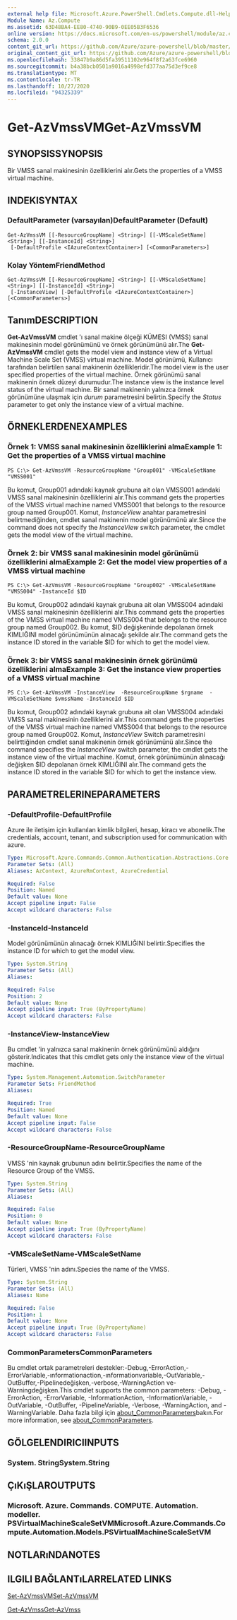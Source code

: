 ```yaml
---
external help file: Microsoft.Azure.PowerShell.Cmdlets.Compute.dll-Help.xml
Module Name: Az.Compute
ms.assetid: 63D48BA4-EE80-4740-90B9-0EE05B3F6536
online version: https://docs.microsoft.com/en-us/powershell/module/az.compute/get-azvmssvm
schema: 2.0.0
content_git_url: https://github.com/Azure/azure-powershell/blob/master/src/Compute/Compute/help/Get-AzVmssVM.md
original_content_git_url: https://github.com/Azure/azure-powershell/blob/master/src/Compute/Compute/help/Get-AzVmssVM.md
ms.openlocfilehash: 33847b9a86d5fa39511102e964f8f2a63fce6960
ms.sourcegitcommit: b4a38bcb0501a9016a4998efd377aa75d3ef9ce8
ms.translationtype: MT
ms.contentlocale: tr-TR
ms.lasthandoff: 10/27/2020
ms.locfileid: "94325339"
---
```

# <span data-ttu-id="dba9a-101">Get-AzVmssVM</span><span class="sxs-lookup"><span data-stu-id="dba9a-101">Get-AzVmssVM</span></span>

## <span data-ttu-id="dba9a-102">SYNOPSIS</span><span class="sxs-lookup"><span data-stu-id="dba9a-102">SYNOPSIS</span></span>
<span data-ttu-id="dba9a-103">Bir VMSS sanal makinesinin özelliklerini alır.</span><span class="sxs-lookup"><span data-stu-id="dba9a-103">Gets the properties of a VMSS virtual machine.</span></span>

## <span data-ttu-id="dba9a-104">INDEKI</span><span class="sxs-lookup"><span data-stu-id="dba9a-104">SYNTAX</span></span>

### <span data-ttu-id="dba9a-105">DefaultParameter (varsayılan)</span><span class="sxs-lookup"><span data-stu-id="dba9a-105">DefaultParameter (Default)</span></span>
```
Get-AzVmssVM [[-ResourceGroupName] <String>] [[-VMScaleSetName] <String>] [[-InstanceId] <String>]
 [-DefaultProfile <IAzureContextContainer>] [<CommonParameters>]
```

### <span data-ttu-id="dba9a-106">Kolay Yöntem</span><span class="sxs-lookup"><span data-stu-id="dba9a-106">FriendMethod</span></span>
```
Get-AzVmssVM [[-ResourceGroupName] <String>] [[-VMScaleSetName] <String>] [[-InstanceId] <String>]
 [-InstanceView] [-DefaultProfile <IAzureContextContainer>] [<CommonParameters>]
```

## <span data-ttu-id="dba9a-107">Tanım</span><span class="sxs-lookup"><span data-stu-id="dba9a-107">DESCRIPTION</span></span>
<span data-ttu-id="dba9a-108">**Get-AzVmssVM** cmdlet 'ı sanal makine ölçeği KÜMESI (VMSS) sanal makinesinin model görünümünü ve örnek görünümünü alır.</span><span class="sxs-lookup"><span data-stu-id="dba9a-108">The **Get-AzVmssVM** cmdlet gets the model view and instance view of a Virtual Machine Scale Set (VMSS) virtual machine.</span></span>
<span data-ttu-id="dba9a-109">Model görünümü, Kullanıcı tarafından belirtilen sanal makinenin özellikleridir.</span><span class="sxs-lookup"><span data-stu-id="dba9a-109">The model view is the user specified properties of the virtual machine.</span></span>
<span data-ttu-id="dba9a-110">Örnek görünümü sanal makinenin örnek düzeyi durumudur.</span><span class="sxs-lookup"><span data-stu-id="dba9a-110">The instance view is the instance level status of the virtual machine.</span></span>
<span data-ttu-id="dba9a-111">Bir sanal makinenin yalnızca örnek görünümüne ulaşmak için *durum* parametresini belirtin.</span><span class="sxs-lookup"><span data-stu-id="dba9a-111">Specify the *Status* parameter to get only the instance view of a virtual machine.</span></span>

## <span data-ttu-id="dba9a-112">ÖRNEKLERDEN</span><span class="sxs-lookup"><span data-stu-id="dba9a-112">EXAMPLES</span></span>

### <span data-ttu-id="dba9a-113">Örnek 1: VMSS sanal makinesinin özelliklerini alma</span><span class="sxs-lookup"><span data-stu-id="dba9a-113">Example 1: Get the properties of a VMSS virtual machine</span></span>
```
PS C:\> Get-AzVmssVM -ResourceGroupName "Group001" -VMScaleSetName "VMSS001"
```

<span data-ttu-id="dba9a-114">Bu komut, Group001 adındaki kaynak grubuna ait olan VMSS001 adındaki VMSS sanal makinesinin özelliklerini alır.</span><span class="sxs-lookup"><span data-stu-id="dba9a-114">This command gets the properties of the VMSS virtual machine named VMSS001 that belongs to the resource group named Group001.</span></span>
<span data-ttu-id="dba9a-115">Komut, *InstanceView* anahtar parametresini belirtmediğinden, cmdlet sanal makinenin model görünümünü alır.</span><span class="sxs-lookup"><span data-stu-id="dba9a-115">Since the command does not specify the *InstanceView* switch parameter, the cmdlet gets the model view of the virtual machine.</span></span>

### <span data-ttu-id="dba9a-116">Örnek 2: bir VMSS sanal makinesinin model görünümü özelliklerini alma</span><span class="sxs-lookup"><span data-stu-id="dba9a-116">Example 2: Get the model view properties of a VMSS virtual machine</span></span>
```
PS C:\> Get-AzVmssVM -ResourceGroupName "Group002" -VMScaleSetName "VMSS004" -InstanceId $ID
```

<span data-ttu-id="dba9a-117">Bu komut, Group002 adındaki kaynak grubuna ait olan VMSS004 adındaki VMSS sanal makinesinin özelliklerini alır.</span><span class="sxs-lookup"><span data-stu-id="dba9a-117">This command gets the properties of the VMSS virtual machine named VMSS004 that belongs to the resource group named Group002.</span></span>
<span data-ttu-id="dba9a-118">Bu komut, $ID değişkeninde depolanan örnek KIMLIĞINI model görünümünün alınacağı şekilde alır.</span><span class="sxs-lookup"><span data-stu-id="dba9a-118">The command gets the instance ID stored in the variable $ID for which to get the model view.</span></span>

### <span data-ttu-id="dba9a-119">Örnek 3: bir VMSS sanal makinesinin örnek görünümü özelliklerini alma</span><span class="sxs-lookup"><span data-stu-id="dba9a-119">Example 3: Get the instance view properties of a VMSS virtual machine</span></span>
```
PS C:\> Get-AzVmssVM -InstanceView  -ResourceGroupName $rgname  -VMScaleSetName $vmssName -InstanceId $ID
```

<span data-ttu-id="dba9a-120">Bu komut, Group002 adındaki kaynak grubuna ait olan VMSS004 adındaki VMSS sanal makinesinin özelliklerini alır.</span><span class="sxs-lookup"><span data-stu-id="dba9a-120">This command gets the properties of the VMSS virtual machine named VMSS004 that belongs to the resource group named Group002.</span></span>
<span data-ttu-id="dba9a-121">Komut, *InstanceView* Switch parametresini belirttiğinden cmdlet sanal makinenin örnek görünümünü alır.</span><span class="sxs-lookup"><span data-stu-id="dba9a-121">Since the command specifies the *InstanceView* switch parameter, the cmdlet gets the instance view of the virtual machine.</span></span>
<span data-ttu-id="dba9a-122">Komut, örnek görünümünün alınacağı değişken $ID depolanan örnek KIMLIĞINI alır.</span><span class="sxs-lookup"><span data-stu-id="dba9a-122">The command gets the instance ID stored in the variable $ID for which to get the instance view.</span></span>

## <span data-ttu-id="dba9a-123">PARAMETRELERINE</span><span class="sxs-lookup"><span data-stu-id="dba9a-123">PARAMETERS</span></span>

### <span data-ttu-id="dba9a-124">-DefaultProfile</span><span class="sxs-lookup"><span data-stu-id="dba9a-124">-DefaultProfile</span></span>
<span data-ttu-id="dba9a-125">Azure ile iletişim için kullanılan kimlik bilgileri, hesap, kiracı ve abonelik.</span><span class="sxs-lookup"><span data-stu-id="dba9a-125">The credentials, account, tenant, and subscription used for communication with azure.</span></span>

```yaml
Type: Microsoft.Azure.Commands.Common.Authentication.Abstractions.Core.IAzureContextContainer
Parameter Sets: (All)
Aliases: AzContext, AzureRmContext, AzureCredential

Required: False
Position: Named
Default value: None
Accept pipeline input: False
Accept wildcard characters: False
```

### <span data-ttu-id="dba9a-126">-InstanceId</span><span class="sxs-lookup"><span data-stu-id="dba9a-126">-InstanceId</span></span>
<span data-ttu-id="dba9a-127">Model görünümünün alınacağı örnek KIMLIĞINI belirtir.</span><span class="sxs-lookup"><span data-stu-id="dba9a-127">Specifies the instance ID for which to get the model view.</span></span>

```yaml
Type: System.String
Parameter Sets: (All)
Aliases:

Required: False
Position: 2
Default value: None
Accept pipeline input: True (ByPropertyName)
Accept wildcard characters: False
```

### <span data-ttu-id="dba9a-128">-InstanceView</span><span class="sxs-lookup"><span data-stu-id="dba9a-128">-InstanceView</span></span>
<span data-ttu-id="dba9a-129">Bu cmdlet 'in yalnızca sanal makinenin örnek görünümünü aldığını gösterir.</span><span class="sxs-lookup"><span data-stu-id="dba9a-129">Indicates that this cmdlet gets only the instance view of the virtual machine.</span></span>

```yaml
Type: System.Management.Automation.SwitchParameter
Parameter Sets: FriendMethod
Aliases:

Required: True
Position: Named
Default value: None
Accept pipeline input: False
Accept wildcard characters: False
```

### <span data-ttu-id="dba9a-130">-ResourceGroupName</span><span class="sxs-lookup"><span data-stu-id="dba9a-130">-ResourceGroupName</span></span>
<span data-ttu-id="dba9a-131">VMSS 'nin kaynak grubunun adını belirtir.</span><span class="sxs-lookup"><span data-stu-id="dba9a-131">Specifies the name of the Resource Group of the VMSS.</span></span>

```yaml
Type: System.String
Parameter Sets: (All)
Aliases:

Required: False
Position: 0
Default value: None
Accept pipeline input: True (ByPropertyName)
Accept wildcard characters: False
```

### <span data-ttu-id="dba9a-132">-VMScaleSetName</span><span class="sxs-lookup"><span data-stu-id="dba9a-132">-VMScaleSetName</span></span>
<span data-ttu-id="dba9a-133">Türleri, VMSS 'nin adını.</span><span class="sxs-lookup"><span data-stu-id="dba9a-133">Species the name of the VMSS.</span></span>

```yaml
Type: System.String
Parameter Sets: (All)
Aliases: Name

Required: False
Position: 1
Default value: None
Accept pipeline input: True (ByPropertyName)
Accept wildcard characters: False
```

### <span data-ttu-id="dba9a-134">CommonParameters</span><span class="sxs-lookup"><span data-stu-id="dba9a-134">CommonParameters</span></span>
<span data-ttu-id="dba9a-135">Bu cmdlet ortak parametreleri destekler:-Debug,-ErrorAction,-ErrorVariable,-ınformationaction,-ınformationvariable,-OutVariable,-OutBuffer,-Pipelinedeğişken,-verbose,-WarningAction ve-Warningdeğişken.</span><span class="sxs-lookup"><span data-stu-id="dba9a-135">This cmdlet supports the common parameters: -Debug, -ErrorAction, -ErrorVariable, -InformationAction, -InformationVariable, -OutVariable, -OutBuffer, -PipelineVariable, -Verbose, -WarningAction, and -WarningVariable.</span></span> <span data-ttu-id="dba9a-136">Daha fazla bilgi için [about_CommonParameters](http://go.microsoft.com/fwlink/?LinkID=113216)bakın.</span><span class="sxs-lookup"><span data-stu-id="dba9a-136">For more information, see [about_CommonParameters](http://go.microsoft.com/fwlink/?LinkID=113216).</span></span>

## <span data-ttu-id="dba9a-137">GÖLGELENDIRICI</span><span class="sxs-lookup"><span data-stu-id="dba9a-137">INPUTS</span></span>

### <span data-ttu-id="dba9a-138">System. String</span><span class="sxs-lookup"><span data-stu-id="dba9a-138">System.String</span></span>

## <span data-ttu-id="dba9a-139">ÇıKıŞLAR</span><span class="sxs-lookup"><span data-stu-id="dba9a-139">OUTPUTS</span></span>

### <span data-ttu-id="dba9a-140">Microsoft. Azure. Commands. COMPUTE. Automation. modeller. PSVirtualMachineScaleSetVM</span><span class="sxs-lookup"><span data-stu-id="dba9a-140">Microsoft.Azure.Commands.Compute.Automation.Models.PSVirtualMachineScaleSetVM</span></span>

## <span data-ttu-id="dba9a-141">NOTLARıNDA</span><span class="sxs-lookup"><span data-stu-id="dba9a-141">NOTES</span></span>

## <span data-ttu-id="dba9a-142">ILGILI BAĞLANTıLAR</span><span class="sxs-lookup"><span data-stu-id="dba9a-142">RELATED LINKS</span></span>

[<span data-ttu-id="dba9a-143">Set-AzVmssVM</span><span class="sxs-lookup"><span data-stu-id="dba9a-143">Set-AzVmssVM</span></span>](./Set-AzVmssVM.md)

[<span data-ttu-id="dba9a-144">Get-AzVmss</span><span class="sxs-lookup"><span data-stu-id="dba9a-144">Get-AzVmss</span></span>](./Get-AzVmss.md)



